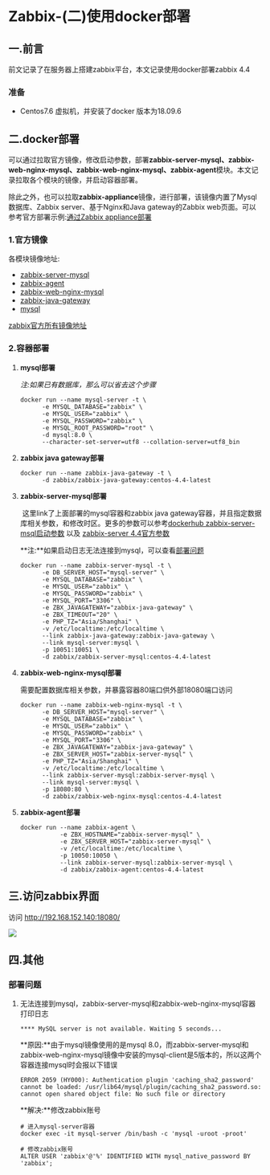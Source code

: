 # Zabbix-(二)使用docker部署

## 一.前言

前文记录了在服务器上搭建zabbix平台，本文记录使用docker部署zabbix 4.4

### 准备

* Centos7.6 虚拟机，并安装了docker 版本为18.09.6

  

## 二.docker部署

​        可以通过拉取官方镜像，修改启动参数，部署**zabbix-server-mysql、zabbix-web-nginx-mysql、zabbix-web-nginx-mysql、zabbix-agent**模块。本文记录拉取各个模块的镜像，并启动容器部署。     

​        除此之外，也可以拉取**zabbix-appliance**镜像，进行部署，该镜像内置了Mysql数据库、Zabbix server、基于Nginx和Java gateway的Zabbix web页面。可以参考官方部署示例:[通过Zabbix appliance部署](https://www.zabbix.com/documentation/4.4/manual/installation/containers#usage_examples)        



### 1.官方镜像

各模块镜像地址:

* [zabbix-server-mysql](<https://hub.docker.com/r/zabbix/zabbix-server-mysql>)
* [zabbix-agent](<https://hub.docker.com/r/zabbix/zabbix-agent>)
* [zabbix-web-nginx-mysql](<https://hub.docker.com/r/zabbix/zabbix-web-nginx-mysql>)
* [zabbix-java-gateway](<https://hub.docker.com/r/zabbix/zabbix-java-gateway>)
* [mysql](<https://hub.docker.com/_/mysql?tab=description>)

[zabbix官方所有镜像地址](<https://hub.docker.com/u/zabbix>)



### 2.容器部署

1. **mysql部署**

   *注:如果已有数据库，那么可以省去这个步骤*					

   ```shell
   docker run --name mysql-server -t \
         -e MYSQL_DATABASE="zabbix" \
         -e MYSQL_USER="zabbix" \
         -e MYSQL_PASSWORD="zabbix" \
         -e MYSQL_ROOT_PASSWORD="root" \
         -d mysql:8.0 \
         --character-set-server=utf8 --collation-server=utf8_bin
   ```

2. **zabbix java gateway部署**

   ```shell
   docker run --name zabbix-java-gateway -t \
         -d zabbix/zabbix-java-gateway:centos-4.4-latest
   ```

   

3. **zabbix-server-mysql部署**

   ​        这里link了上面部署的mysql容器和zabbix java gateway容器，并且指定数据库相关参数，和修改时区。更多的参数可以参考[dockerhub zabbix-server-msql启动参数](<https://hub.docker.com/r/zabbix/zabbix-server-mysql>) 以及 [zabbix-server 4.4官方参数 ](<https://www.zabbix.com/documentation/4.4/manual/appendix/config/zabbix_server>)

   **注:**如果启动日志无法连接到mysql，可以查看[部署问题](#questions)

   ```shell
   docker run --name zabbix-server-mysql -t \
         -e DB_SERVER_HOST="mysql-server" \
         -e MYSQL_DATABASE="zabbix" \
         -e MYSQL_USER="zabbix" \
         -e MYSQL_PASSWORD="zabbix" \
         -e MYSQL_PORT="3306" \
         -e ZBX_JAVAGATEWAY="zabbix-java-gateway" \
         -e ZBX_TIMEOUT="20" \
         -e PHP_TZ="Asia/Shanghai" \
         -v /etc/localtime:/etc/localtime \
         --link zabbix-java-gateway:zabbix-java-gateway \
         --link mysql-server:mysql \
         -p 10051:10051 \
         -d zabbix/zabbix-server-mysql:centos-4.4-latest
   ```

   

4. **zabbix-web-nginx-mysql部署**

   需要配置数据库相关参数，并暴露容器80端口供外部18080端口访问

   ```shell
   docker run --name zabbix-web-nginx-mysql -t \
         -e DB_SERVER_HOST="mysql-server" \
         -e MYSQL_DATABASE="zabbix" \
         -e MYSQL_USER="zabbix" \
         -e MYSQL_PASSWORD="zabbix" \
         -e MYSQL_PORT="3306" \
         -e ZBX_JAVAGATEWAY="zabbix-java-gateway" \
         -e ZBX_SERVER_HOST="zabbix-server-mysql" \
         -e PHP_TZ="Asia/Shanghai" \
         -v /etc/localtime:/etc/localtime \
         --link zabbix-server-mysql:zabbix-server-mysql \
         --link mysql-server:mysql \
         -p 18080:80 \
         -d zabbix/zabbix-web-nginx-mysql:centos-4.4-latest
   ```

   

5. **zabbix-agent部署**

   ```shell
   docker run --name zabbix-agent \
              -e ZBX_HOSTNAME="zabbix-server-mysql" \
              -e ZBX_SERVER_HOST="zabbix-server-mysql" \
              -v /etc/localtime:/etc/localtime \
              -p 10050:10050 \
              --link zabbix-server-mysql:zabbix-server-mysql \
              -d zabbix/zabbix-agent:centos-4.4-latest
   ```

   



## 三.访问zabbix界面

访问 <http://192.168.152.140:18080/>

![](https://img2018.cnblogs.com/blog/1697941/201910/1697941-20191029175300360-1714629051.png)



## 四.其他

### <div id="questions">部署问题</div>

1. 无法连接到mysql，zabbix-server-mysql和zabbix-web-nginx-mysql容器打印日志

   ```text
   **** MySQL server is not available. Waiting 5 seconds...
   ```

   **原因:**由于mysql镜像使用的是mysql 8.0，而zabbix-server-mysql和zabbix-web-nginx-mysql镜像中安装的mysql-client是5版本的，所以这两个容器连接mysql时会报以下错误

   ```text
   ERROR 2059 (HY000): Authentication plugin 'caching_sha2_password' cannot be loaded: /usr/lib64/mysql/plugin/caching_sha2_password.so: cannot open shared object file: No such file or directory
   ```

   **解决:**修改zabbix账号

   ```shell
   # 进入mysql-server容器
   docker exec -it mysql-server /bin/bash -c 'mysql -uroot -proot'
   
   # 修改zabbix账号
   ALTER USER 'zabbix'@'%' IDENTIFIED WITH mysql_native_password BY 'zabbix';
   ```

   

